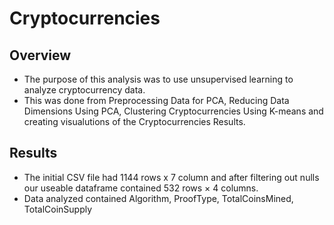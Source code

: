 # Cryptocurrencies
## Overview
* The purpose of this analysis was to use unsupervised learning to analyze cryptocurrency data. 
* This was done from Preprocessing Data for PCA, Reducing Data Dimensions Using PCA, Clustering Cryptocurrencies Using K-means and creating visualutions of the Cryptocurrencies Results.
## Results
* The initial CSV file had 1144 rows x 7 column and after filtering out nulls our useable dataframe contained 532 rows × 4 columns.
* Data analyzed contained Algorithm,	ProofType,	TotalCoinsMined,	TotalCoinSupply
